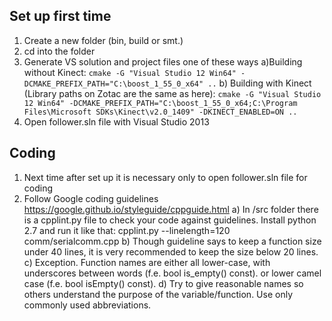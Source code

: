 Set up first time
-----------------
1. Create a new folder (bin, build or smt.)
2. cd into the folder 
3. Generate VS solution and project files one of these ways
	a)Building without Kinect:
		```
		cmake -G "Visual Studio 12 Win64" -DCMAKE_PREFIX_PATH="C:\boost_1_55_0_x64" ..
		```
	b) Building with Kinect (Library paths on Zotac are the same as here):
		```
		cmake -G "Visual Studio 12 Win64" -DCMAKE_PREFIX_PATH="C:\boost_1_55_0_x64;C:\Program Files\Microsoft SDKs\Kinect\v2.0_1409" -DKINECT_ENABLED=ON ..
		```
4. Open follower.sln file with Visual Studio 2013

Coding
-------
1. Next time after set up it is necessary only to open follower.sln file for coding
2. Follow Google coding guidelines https://google.github.io/styleguide/cppguide.html
	a) In /src folder there is a cpplint.py file to check your code against guidelines.
	Install python 2.7 and run it like that: cpplint.py --linelength=120 comm/serialcomm.cpp
	b) Though guideline says to keep a function size under 40 lines, it is very recommended to keep 
	the size below 20 lines.
	c) Exception. Function names are either all lower-case, with underscores between words (f.e. bool is_empty() const).
	or lower camel case (f.e. bool isEmpty() const).
	d) Try to give reasonable names so others understand the purpose of the variable/function. Use only
	commonly used abbreviations.
	
